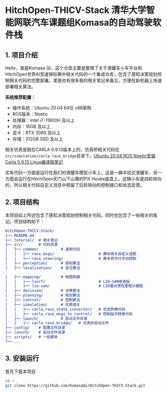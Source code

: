 # HitchOpen-THICV-Stack 清华大学智能网联汽车课题组Komasa的自动驾驶软件栈

## 1. 项目介绍
Hello，我是Komasa Qi，这个仓库主要是整理了关于液罐车小车平台和HitchOpen世界AI竞速锦标赛中相关代码的一个集成仓库，包含了感知决策规划控制相关代码的完整部署。里面也有很多我的相关笔记来备忘，方便在新机器上快速部署相关算法。

**系统推荐配置：**
- 操作系统：Ubuntu 20.04 64位 x86架构
- ROS版本：Noetic
- 处理器：Intel i7-11800H 及以上
- 内存：16GB 及以上
- 显卡：RTX 3080 及以上
- 存储：512GB SSD 及以上

相关仿真是跑在CARLA 0.9.13版本上的，仿真桥相关代码在`src/simulation/carla_race_bridge`目录下。[Ubuntu 20.04 ROS Noetic安装Carla 0.9.13 Linux编译版笔记](/tutorial/install_carla/Linux安装Carla编译版教程-小晶.docx)

实车代码一方面是运行在我们的液罐车模型小车上，这是一辆半挂式液罐车，另一方面会运行在HitchOpen天门山下山赛的PIX Hooke底盘上，这辆小车是四轮转向的，所以相关代码自定义消息中预留了后轮转向的控制接口和状态反馈。

## 2. 项目结构
本项目如上所述包含了感知决策规划控制相关代码，同时也包含了一些相关的笔记。项目结构如下：
``` cmake
HitchOpen-THICV-Stack/
├── README.md
├── tutorial/  # 相关笔记
├── src/       # 代码目录
|   ├── common/          # 通用代码
|   |   ├── race_msgs/                    # 赛车相关自定义话题
|   |   ├── race_steering/                # 赛车命令行手动控制
|   ├── perception/      # 感知算法
|   ├── localization/    # 定位算法

|   ├── mapping/         # 地图构建
|   |   ├── liorf/                        # LIO-SAM改进版
|   |   ├── lio-sam/                      # LIO激光惯性里程计建图
|   ├── decision/        # 决策算法
|   ├── planning/        # 规划算法
|   ├── control/         # 控制算法
|   ├── simulation/      # 仿真相关
|   |   ├── carla_race_state_converter/   # 状态转换代码
|   |   ├── carla_race_msgs_to_control/   # 控制指令转换代码
|   ├── launch/          # 启动文件目录
|   |   ├── carla_race_bridge/   # 仿真桥启动文件
├── config/    # 配置文件目录
├── launch/    # 启动文件目录
├── scripts/   # 一些脚本
└── ...
```

## 3. 安装运行

首先下载本项目
``` bash
cd ~
git clone https://github.com/KomasaQi/HitchOpen-THICV-Stack.git
```

